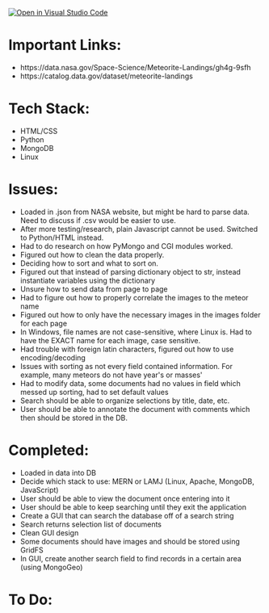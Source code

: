[![Open in Visual Studio Code](https://classroom.github.com/assets/open-in-vscode-c66648af7eb3fe8bc4f294546bfd86ef473780cde1dea487d3c4ff354943c9ae.svg)](https://classroom.github.com/online_ide?assignment_repo_id=10451123&assignment_repo_type=AssignmentRepo)

<h1>Important Links:</h1>
<ul>
	<li>https://data.nasa.gov/Space-Science/Meteorite-Landings/gh4g-9sfh</li>
	<li>https://catalog.data.gov/dataset/meteorite-landings</li>
</ul>

<h1>Tech Stack:</h1>
<ul>
	<li>HTML/CSS</li>
	<li>Python</li>
	<li>MongoDB</li>
	<li>Linux</li>	
</ul>

<h1>Issues:</h1>
<ul>
	<li>Loaded in .json from NASA website, but might be hard to parse data. Need to discuss if .csv would be easier to use.</li>
	<li>After more testing/research, plain Javascript cannot be used. Switched to Python/HTML instead.</li>
	<li>Had to do research on how PyMongo and CGI modules worked.</li>
	<li>Figured out how to clean the data properly.</li>
	<li>Deciding how to sort and what to sort on.</li>
	<li>Figured out that instead of parsing dictionary object to str, instead instantiate variables using the dictionary</li>
	<li>Unsure how to send data from page to page</li>
	<li>Had to figure out how to properly correlate the images to the meteor name</li>
	<li>Figured out how to only have the necessary images in the images folder for each page</li>
	<li>In Windows, file names are not case-sensitive, where Linux is. Had to have the EXACT name for each image, case sensitive.</li>
	<li>Had trouble with foreign latin characters, figured out how to use encoding/decoding</li>
	<li>Issues with sorting as not every field contained information. For example, many meteors do not have year's or masses'</li>
	<li>Had to modify data, some documents had no values in field which messed up sorting, had to set default values</li>
	<li>Search should be able to organize selections by title, date, etc.</li>
	<li>User should be able to annotate the document with comments which then should be stored in the DB.</li>
</ul>

<h1>Completed:</h1>
<ul>
	<li>Loaded in data into DB</li>
	<li>Decide which stack to use: MERN or LAMJ (Linux, Apache, MongoDB, JavaScript)</li>
	<li>User should be able to view the document once entering into it</li>
	<li>User should be able to keep searching until they exit the application</li>
	<li>Create a GUI that can search the database off of a search string</li>
	<li>Search returns selection list of documents</li>
	<li>Clean GUI design</li>
	<li>Some documents should have images and should be stored using GridFS</li>
	<li>In GUI, create another search field to find records in a certain area (using MongoGeo)</li>
</ul>
<h1>To Do:</h1>
<ul>
</ul>

